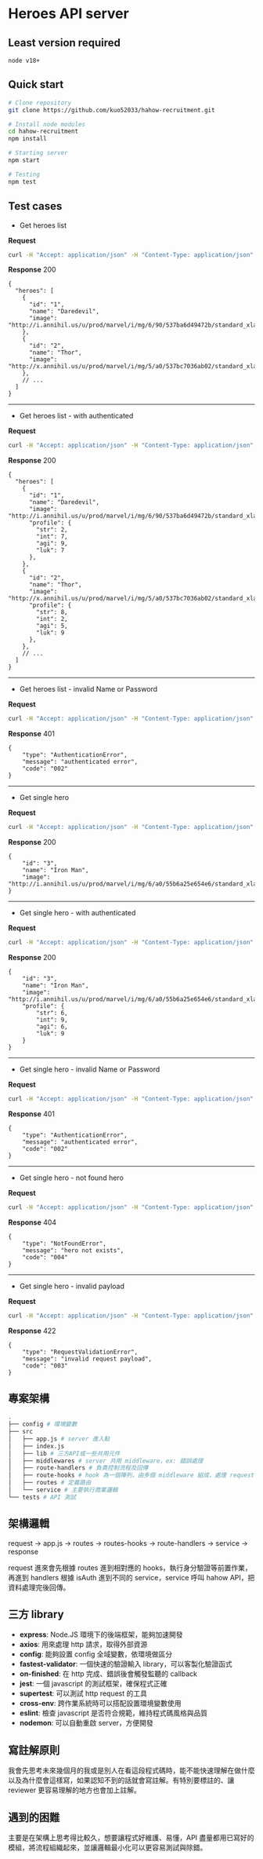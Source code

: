 Heroes API server
===


## Least version required
```
node v18+
```

## Quick start
```bash
# Clone repository
git clone https://github.com/kuo52033/hahow-recruitment.git

# Install node modules
cd hahow-recruitment
npm install

# Starting server
npm start

# Testing
npm test
```

## Test cases
* Get heroes list

**Request**
```bash
curl -H "Accept: application/json" -H "Content-Type: application/json" -X GET http://localhost:3000/api/v1/heroes
```
**Response** 200
```jsonc
{
  "heroes": [
    {
      "id": "1",
      "name": "Daredevil",
      "image": "http://i.annihil.us/u/prod/marvel/i/mg/6/90/537ba6d49472b/standard_xlarge.jpg"
    },
    {
      "id": "2",
      "name": "Thor",
      "image": "http://x.annihil.us/u/prod/marvel/i/mg/5/a0/537bc7036ab02/standard_xlarge.jpg"
    },
    // ...
  ]
}
```
---
* Get heroes list - with authenticated

**Request**
```bash
curl -H "Accept: application/json" -H "Content-Type: application/json" -H "Name: hahow" -H "Password: rocks" -X GET http://localhost:3000/api/v1/heroes
```
**Response** 200
```jsonc
{
  "heroes": [
    {
      "id": "1",
      "name": "Daredevil",
      "image": "http://i.annihil.us/u/prod/marvel/i/mg/6/90/537ba6d49472b/standard_xlarge.jpg",
      "profile": {
        "str": 2,
        "int": 7,
        "agi": 9,
        "luk": 7
      },
    },
    {
      "id": "2",
      "name": "Thor",
      "image": "http://x.annihil.us/u/prod/marvel/i/mg/5/a0/537bc7036ab02/standard_xlarge.jpg"
      "profile": {
        "str": 8,
        "int": 2,
        "agi": 5,
        "luk": 9
      },
    },
    // ...
  ]
}
```
---
* Get heroes list - invalid Name or Password

**Request**
```bash
curl -H "Accept: application/json" -H "Content-Type: application/json" -H "Name: hahow" -H "Password: rockssss" -X GET http://localhost:3000/api/v1/heroes
```
**Response** 401
```jsonc
{
    "type": "AuthenticationError",
    "message": "authenticated error",
    "code": "002"
}
```
---
* Get single hero

**Request**
```bash
curl -H "Accept: application/json" -H "Content-Type: application/json" -X GET http://localhost:3000/api/v1/heroes/3
```
**Response** 200
```jsonc
{
    "id": "3",
    "name": "Iron Man",
    "image": "http://i.annihil.us/u/prod/marvel/i/mg/6/a0/55b6a25e654e6/standard_xlarge.jpg"
}
```
---
* Get single hero - with authenticated

**Request**
```bash
curl -H "Accept: application/json" -H "Content-Type: application/json" -H "Name: hahow" -H "Password: rocks" -X GET http://localhost:3000/api/v1/heroes/3
```
**Response** 200
```jsonc
{
    "id": "3",
    "name": "Iron Man",
    "image": "http://i.annihil.us/u/prod/marvel/i/mg/6/a0/55b6a25e654e6/standard_xlarge.jpg",
    "profile": {
        "str": 6,
        "int": 9,
        "agi": 6,
        "luk": 9
    }
}
```
---
* Get single hero - invalid Name or Password

**Request**
```bash
curl -H "Accept: application/json" -H "Content-Type: application/json" -H "Name: hahow" -H "Password: rocksss" -X GET http://localhost:3000/api/v1/heroes/3
```
**Response** 401
```jsonc
{
    "type": "AuthenticationError",
    "message": "authenticated error",
    "code": "002"
}
```
---
* Get single hero - not found hero

**Request**
```bash
curl -H "Accept: application/json" -H "Content-Type: application/json" -X GET http://localhost:3000/api/v1/heroes/800
```
**Response** 404
```jsonc
{
    "type": "NotFoundError",
    "message": "hero not exists",
    "code": "004"
}
```
---
* Get single hero - invalid payload

**Request**
```bash
curl -H "Accept: application/json" -H "Content-Type: application/json" -X GET http://localhost:3000/api/v1/heroes/hi
```
**Response** 422
```jsonc
{
    "type": "RequestValidationError",
    "message": "invalid request payload",
    "code": "003"
}
```
## 專案架構
```bash
.
├── config # 環境變數
├── src
│   ├── app.js # server 進入點
│   ├── index.js 
│   ├── lib # 三方API或一些共用元件
│   ├── middlewares # server 共用 middleware，ex: 錯誤處理
│   ├── route-handlers # 負責控制流程及回傳
│   ├── route-hooks # hook 為一個陣列，由多個 middleware 組成，處理 request 前後，ex: 身分驗證、表單驗證
│   ├── routes # 定義路由
│   └── service # 主要執行商業邏輯
└── tests # API 測試
```
## 架構邏輯
request → app.js → routes → routes-hooks → route-handlers → service → response

request 進來會先根據 routes 進到相對應的 hooks，執行身分驗證等前置作業，再進到 handlers 根據 isAuth 進到不同的 service，service 呼叫 hahow API，把資料處理完後回傳。
## 三方 library 
* **express**: Node.JS 環境下的後端框架，能夠加速開發
* **axios**: 用來處理 http 請求，取得外部資源
* **config**: 能夠設置 config 全域變數，依環境做區分
* **fastest-validator**: 一個快速的驗證輸入 library，可以客製化驗證函式
* **on-finished**: 在 http 完成、錯誤後會觸發監聽的 callback
* **jest**: 一個 javascript 的測試框架，確保程式正確
* **supertest**: 可以測試 http request 的工具
* **cross-env**: 跨作業系統時可以搭配設置環境變數使用
* **eslint**: 檢查 javascript 是否符合規範，維持程式碼風格與品質
* **nodemon**: 可以自動重啟 server，方便開發
## 寫註解原則
我會先思考未來幾個月的我或是別人在看這段程式碼時，能不能快速理解在做什麼以及為什麼會這樣寫，如果認知不到的話就會寫註解。有特別要標註的、讓 reviewer 更容易理解的地方也會加上註解。
## 遇到的困難
主要是在架構上思考得比較久，想要讓程式好維護、易懂，API 盡量都用已寫好的模組，將流程組織起來，並讓邏輯最小化可以更容易測試與除錯。

